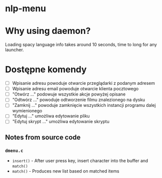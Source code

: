 # nlp-menu

# Why using daemon?

Loading spacy language info takes around 10 seconds, time to long for any launcher.

# Dostępne komendy

- [ ] Wpisanie adresu powoduje otwarcie przeglądarki z podanym adresem
- [ ] Wpisanie adresu email powoduje otwarcie klienta pocztowego
- [ ] "Otwórz ..." podowuje wszystkie akcje powyżej opisane
- [ ] "Odtwórz ..." powoduje odtworzenie filmu znalezionego na dysku
- [ ] "Zamknij ..." powoduje zamknięcie wszystkich instancji programu dalej wymienionego
- [ ] "Edytuj ..." umożliwa edytowanie pliku
- [ ] "Edytuj skrypt ..." umożliwa edytowanie skryptu

## Notes from source code

### `dmenu.c`

- `insert()` - After user press key, insert character into the buffer and `match()`
- `match()` - Produces new list based on matched items
